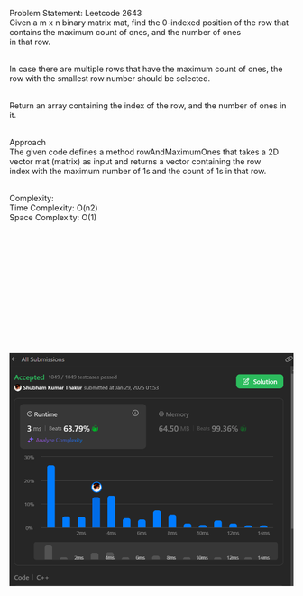 Problem Statement: Leetcode 2643</br>
Given a m x n binary matrix mat, find the 0-indexed position of the row that contains the maximum count of ones, and the number of ones </br>in that row.</br></br>

In case there are multiple rows that have the maximum count of ones, the row with the smallest row number should be selected.</br></br>

Return an array containing the index of the row, and the number of ones in it.</br></br>

Approach</br>
The given code defines a method rowAndMaximumOnes that takes a 2D vector mat (matrix) as input and returns a vector containing the row </br>index with the maximum number of 1s and the count of 1s in that row.</br></br>

Complexity:</br>
Time Complexity: O(n2)</br>
Space Complexity: O(1)</br>

</br></br></br></br></br></br></br></br></br></br></br></br>

![alt text](image.png)